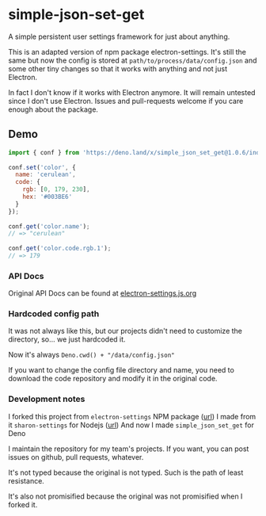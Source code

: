 simple-json-set-get
=================

A simple persistent user settings framework for just about anything.

This is an adapted version of npm package electron-settings. It's still the same but now the config is stored at `path/to/process/data/config.json` and some other tiny changes so that it works with anything and not just Electron.

In fact I don't know if it works with Electron anymore. It will remain untested since I don't use Electron. Issues and pull-requests welcome if you care enough about the package.

Demo
----

```js
import { conf } from 'https://deno.land/x/simple_json_set_get@1.0.6/index.js';
 
conf.set('color', {
  name: 'cerulean',
  code: {
    rgb: [0, 179, 230],
    hex: '#003BE6'
  }
});
 
conf.get('color.name');
// => "cerulean"
 
conf.get('color.code.rgb.1');
// => 179
```

### API Docs
Original API Docs can be found at [electron-settings.js.org](https://electron-settings.js.org/)

### Hardcoded config path
It was not always like this, but our projects didn't need to customize the directory, so... we just hardcoded it.

Now it's always `Deno.cwd() + "/data/config.json"`

If you want to change the config file directory and name, you need to download the code repository and modify it in the original code.

### Development notes

I forked this project from `electron-settings` NPM package ([url](https://www.npmjs.com/package/electron-settings))
I made from it `sharon-settings` for Nodejs ([url](https://www.npmjs.com/package/sharon-storage))
And now I made `simple_json_set_get` for Deno

I maintain the repository for my team's projects. If you want, you can post issues on github, pull requests, whatever.

It's not typed because the original is not typed. Such is the path of least resistance.

It's also not promisified because the original was not promisified when I forked it.
